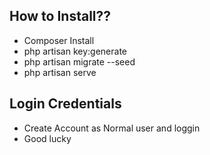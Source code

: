 ## How to Install??
- Composer Install
- php artisan key:generate
- php artisan migrate --seed
- php artisan serve

## Login Credentials
- Create Account as Normal user and loggin
- Good lucky
